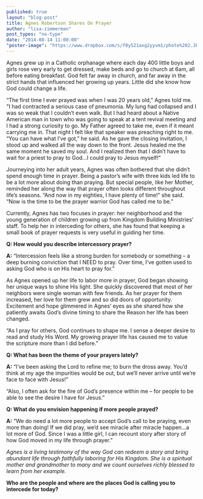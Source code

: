 ```yaml
---
published: true
layout: "blog-post"
title: Agnes Robertson Shares On Prayer
author: "lisa-zimmerman"
post_types: "no-type"
date: "2014-08-14 11:00:00"
"poster-image": "https://www.dropbox.com/s/f0y521axg2yyvm1/photo%202.JPG"
---
```


Agnes grew up in a Catholic orphanage where each day 400 little boys and girls rose very early to get dressed, make beds and go to church at 6am, all before eating breakfast.  God felt far away in church, and far away in the strict hands that influenced her growing up years.  Little did she know how God could change a life.

“The first time I ever prayed was when I was 20 years old,” Agnes told me.  
"I had contracted a serious case of pneumonia.  My lung had collapsed and I was so weak that I couldn’t even walk.  But I had heard about a Native American man in town who was going to speak at a tent revival meeting and I had a strong curiosity to go.  My Father agreed to take me, even if it meant carrying me in.  That night I felt like that speaker was preaching right to me.  “You can have what I’ve got,” he said.  As he gave the closing invitation, I stood up and walked all the way down to the front.  Jesus healed me the same moment he saved my soul.  And I realized then that I didn’t have to wait for a priest to pray to God...I could pray to Jesus myself!"

Journeying into her adult years, Agnes was often bothered that she didn’t spend enough time in prayer.  Being a pastor’s wife with three kids led life to be a lot more about doing than praying.  But special people, like her Mother, reminded her along the way that prayer often looks different throughout life’s seasons.  “And now in my eighties, I have plenty of time!” she said.  “Now is the time to be the prayer warrior God has called me to be.”

Currently, Agnes has two focuses in prayer: her neighborhood and the young generation of children growing up from Kingdom Building Ministries’ staff.  To help her in interceding for others, she has found that keeping a small book of prayer requests is very useful in guiding her time.

**Q: How would you describe intercessory prayer?**

**A:** “Intercession feels like a strong burden for somebody or something – a deep burning conviction that I NEED to pray.  Over time, I’ve gotten used to asking God who is on His heart to pray for.”

As Agnes opened up her life to labor more in prayer, God began showing her unique ways to shine His light.  She quickly discovered that most of her neighbors were single woman with few friends.  As her prayer for them increased, her love for them grew and so did doors of opportunity.  Excitement and hope glimmered in Agnes’ eyes as she shared how she patiently awaits God’s divine timing to share the Reason her life has been changed.  

“As I pray for others, God continues to shape me.  I sense a deeper desire to read and study His Word.  My growing prayer life has caused me to value the scripture more than I did before.”

**Q: What has been the theme of your prayers lately?**

**A:** “I’ve been asking the Lord to refine me; to burn the dross away.  You’d think at my age the impurities would be out, but we’ll never arrive until we’re face to face with Jesus!”

“Also, I often ask for the fire of God’s presence within me – for people to be able to see the desire I have for Jesus.”

**Q: What do you envision happening if more people prayed?**

**A:** “We do need a lot more people to accept God’s call to be praying, even more than doing!  If we did pray, we’d see miracle after miracle happen...a lot more of God. Since I was a little girl, I can recount story after story of how God moved in my life through prayer.”

*Agnes is a living testimony of the way God can redeem a story and bring abundant life through faithfully laboring for His Kingdom.  She is a spiritual mother and grandmother to many and we count ourselves richly blessed to learn from her example.*

**Who are the people and where are the places God is calling you to intercede for today?**
